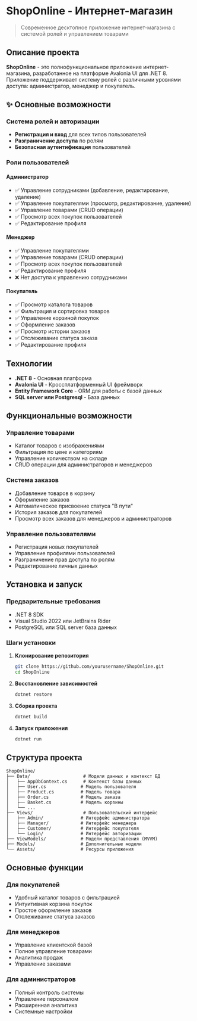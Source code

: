 #  ShopOnline - Интернет-магазин

> Современное десктопное приложение интернет-магазина с системой ролей и управлением товарами

##  Описание проекта

**ShopOnline** - это полнофункциональное приложение интернет-магазина, разработанное на платформе Avalonia UI для .NET 8. Приложение поддерживает систему ролей с различными уровнями доступа: администратор, менеджер и покупатель.

## ✨ Основные возможности

###  Система ролей и авторизации
- **Регистрация и вход** для всех типов пользователей
- **Разграничение доступа** по ролям
- **Безопасная аутентификация** пользователей

###  Роли пользователей

#### Администратор
- ✅ Управление сотрудниками (добавление, редактирование, удаление)
- ✅ Управление покупателями (просмотр, редактирование, удаление)
- ✅ Управление товарами (CRUD операции)
- ✅ Просмотр всех покупок пользователей
- ✅ Редактирование профиля

####  Менеджер
- ✅ Управление покупателями
- ✅ Управление товарами (CRUD операции)
- ✅ Просмотр всех покупок пользователей
- ✅ Редактирование профиля
- ❌ Нет доступа к управлению сотрудниками

####  Покупатель
- ✅ Просмотр каталога товаров
- ✅ Фильтрация и сортировка товаров
- ✅ Управление корзиной покупок
- ✅ Оформление заказов
- ✅ Просмотр истории заказов
- ✅ Отслеживание статуса заказа
- ✅ Редактирование профиля

##  Технологии

- **.NET 8** - Основная платформа
- **Avalonia UI** - Кроссплатформенный UI фреймворк
- **Entity Framework Core** - ORM для работы с базой данных
- **SQL server или Postgresql** - База данных


##  Функциональные возможности

###  Управление товарами
- Каталог товаров с изображениями
- Фильтрация по цене и категориям
- Управление количеством на складе
- CRUD операции для администраторов и менеджеров

###  Система заказов
- Добавление товаров в корзину
- Оформление заказов
- Автоматическое присвоение статуса "В пути"
- История заказов для покупателей
- Просмотр всех заказов для менеджеров и администраторов

###  Управление пользователями
- Регистрация новых покупателей
- Управление профилями пользователей
- Разграничение прав доступа по ролям
- Редактирование личных данных

## Установка и запуск

### Предварительные требования
- .NET 8 SDK
- Visual Studio 2022 или JetBrains Rider
- PostgreSQL или SQL server база данных

### Шаги установки

1. **Клонирование репозитория**
   ```bash
   git clone https://github.com/yourusername/ShopOnline.git
   cd ShopOnline
   ```

2. **Восстановление зависимостей**
   ```bash
   dotnet restore
   ```

3. **Сборка проекта**
   ```bash
   dotnet build
   ```

4. **Запуск приложения**
   ```bash
   dotnet run
   ```

##  Структура проекта

```
ShopOnline/
├── Data/                    # Модели данных и контекст БД
│   ├── AppDbContext.cs      # Контекст базы данных
│   ├── User.cs             # Модель пользователя
│   ├── Product.cs          # Модель товара
│   ├── Order.cs            # Модель заказа
│   ├── Basket.cs           # Модель корзины
│   └── ...
├── Views/                   # Пользовательский интерфейс
│   ├── Admin/              # Интерфейс администратора
│   ├── Manager/            # Интерфейс менеджера
│   ├── Customer/           # Интерфейс покупателя
│   └── Login/              # Интерфейс авторизации
├── ViewModels/             # Модели представления (MVVM)
├── Models/                 # Дополнительные модели
└── Assets/                 # Ресурсы приложения
```

## Основные функции

### Для покупателей
-  Удобный каталог товаров с фильтрацией
-  Интуитивная корзина покупок
-  Простое оформление заказов
- Отслеживание статуса заказов

### Для менеджеров
-  Управление клиентской базой
-  Полное управление товарами
-  Аналитика продаж
-  Управление заказами

### Для администраторов
-  Полный контроль системы
-  Управление персоналом
-  Расширенная аналитика
-  Системные настройки





